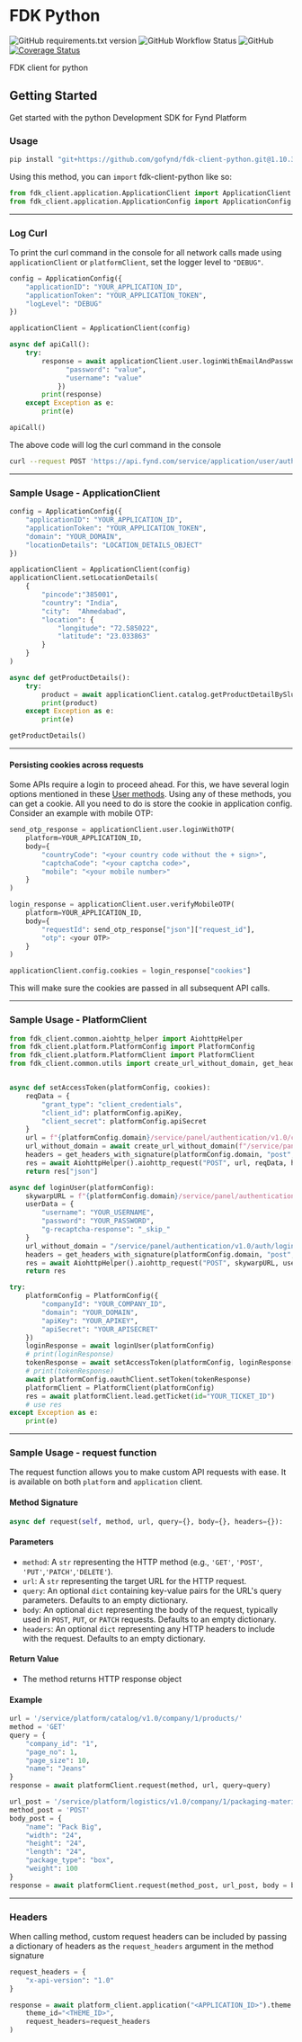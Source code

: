 # FDK Python

![GitHub requirements.txt version](https://img.shields.io/github/package-json/v/gofynd/fdk-client-python?style=plastic)
![GitHub Workflow Status](https://img.shields.io/github/workflow/status/gofynd/fdk-client-python?style=plastic)
![GitHub](https://img.shields.io/github/license/gofynd/fdk-client-python?style=plastic)
[![Coverage Status](https://coveralls.io/repos/github/gofynd/fdk-client-python/badge.svg)](https://coveralls.io/github/gofynd/fdk-client-python)

FDK client for python

## Getting Started

Get started with the python Development SDK for Fynd Platform

### Usage

```bash
pip install "git+https://github.com/gofynd/fdk-client-python.git@1.10.3-2#egg=fdk_client"
```

Using this method, you can `import` fdk-client-python like so:

```python
from fdk_client.application.ApplicationClient import ApplicationClient
from fdk_client.application.ApplicationConfig import ApplicationConfig
```

---

### Log Curl

To print the curl command in the console for all network calls made using `applicationClient` or `platformClient`, set the logger level to `"DEBUG"`.

```python
config = ApplicationConfig({
    "applicationID": "YOUR_APPLICATION_ID",
    "applicationToken": "YOUR_APPLICATION_TOKEN",
    "logLevel": "DEBUG"
})

applicationClient = ApplicationClient(config)

async def apiCall():
    try:
        response = await applicationClient.user.loginWithEmailAndPassword(body = {
              "password": "value",
              "username": "value"
            })
        print(response)
    except Exception as e:
        print(e)

apiCall()
```

The above code will log the curl command in the console

```bash
curl --request POST 'https://api.fynd.com/service/application/user/authentication/v1.0/login/password' --header 'x-fp-date: 20240308T171355Z' --header 'x-fp-signature: v1.1:aad5df1ad58fc87e74b040f5b0394be6cdd2d687ec7681b200bb3e20d48a458a' --header 'Authorization: Bearer <authorization-token>' --header 'Content-Type: application/json' --data-raw '{"password": "value", "username": "value"}'
```

---

### Sample Usage - ApplicationClient

```python
config = ApplicationConfig({
    "applicationID": "YOUR_APPLICATION_ID",
    "applicationToken": "YOUR_APPLICATION_TOKEN",
    "domain": "YOUR_DOMAIN",
    "locationDetails": "LOCATION_DETAILS_OBJECT"
})

applicationClient = ApplicationClient(config)
applicationClient.setLocationDetails(
    { 
        "pincode":"385001",
        "country": "India",
        "city":  "Ahmedabad",
        "location": {
            "longitude": "72.585022", 
            "latitude": "23.033863"
        }
    }
)

async def getProductDetails():
    try:
        product = await applicationClient.catalog.getProductDetailBySlug(slug="product-slug")
        print(product)
    except Exception as e:
        print(e)

getProductDetails()
```

---

#### Persisting cookies across requests

Some APIs require a login to proceed ahead. For this, we have several login options mentioned in these [User methods](/documentation/application/USER.md).
Using any of these methods, you can get a cookie. All you need to do is store the cookie in application config. Consider an example with mobile OTP:

```python
send_otp_response = applicationClient.user.loginWithOTP(
    platform=YOUR_APPLICATION_ID,
    body={
        "countryCode": "<your country code without the + sign>",
        "captchaCode": "<your captcha code>",
        "mobile": "<your mobile number>"
    }
)

login_response = applicationClient.user.verifyMobileOTP(
    platform=YOUR_APPLICATION_ID,
    body={
        "requestId": send_otp_response["json"]["request_id"],
        "otp": <your OTP>
    }
)

applicationClient.config.cookies = login_response["cookies"]
```

This will make sure the cookies are passed in all subsequent API calls.

---

### Sample Usage - PlatformClient

```python
from fdk_client.common.aiohttp_helper import AiohttpHelper
from fdk_client.platform.PlatformConfig import PlatformConfig
from fdk_client.platform.PlatformClient import PlatformClient
from fdk_client.common.utils import create_url_without_domain, get_headers_with_signature


async def setAccessToken(platformConfig, cookies):
    reqData = {
        "grant_type": "client_credentials",
        "client_id": platformConfig.apiKey,
        "client_secret": platformConfig.apiSecret
    }
    url = f"{platformConfig.domain}/service/panel/authentication/v1.0/company/{platformConfig.companyId}/oauth/token"
    url_without_domain = await create_url_without_domain(f"/service/panel/authentication/v1.0/company/{platformConfig.companyId}/oauth/token")
    headers = get_headers_with_signature(platformConfig.domain, "post", url_without_domain, "", {}, reqData)
    res = await AiohttpHelper().aiohttp_request("POST", url, reqData, headers, cookies=cookies)
    return res["json"]

async def loginUser(platformConfig):
    skywarpURL = f"{platformConfig.domain}/service/panel/authentication/v1.0/auth/login/password"
    userData = {
        "username": "YOUR_USERNAME",
        "password": "YOUR_PASSWORD",
        "g-recaptcha-response": "_skip_"
    }
    url_without_domain = "/service/panel/authentication/v1.0/auth/login/password"
    headers = get_headers_with_signature(platformConfig.domain, "post", url_without_domain, "", {}, userData)
    res = await AiohttpHelper().aiohttp_request("POST", skywarpURL, userData, headers)
    return res

try:
    platformConfig = PlatformConfig({
        "companyId": "YOUR_COMPANY_ID",
        "domain": "YOUR_DOMAIN",
        "apiKey": "YOUR_APIKEY",
        "apiSecret": "YOUR_APISECRET"
    })
    loginResponse = await loginUser(platformConfig)
    # print(loginResponse)
    tokenResponse = await setAccessToken(platformConfig, loginResponse["cookies"])
    # print(tokenResponse)
    await platformConfig.oauthClient.setToken(tokenResponse)
    platformClient = PlatformClient(platformConfig)
    res = await platformClient.lead.getTicket(id="YOUR_TICKET_ID")
    # use res
except Exception as e:
    print(e)
```

---

### Sample Usage - request function

The request function allows you to make custom API requests with ease. It is available on both `platform` and `application` client.

#### Method Signature

```python
async def request(self, method, url, query={}, body={}, headers={}):
```

#### Parameters

-   `method`: A `str` representing the HTTP method (e.g., `'GET'`, `'POST'`, `'PUT'`,`'PATCH'`,`'DELETE'`).
-   `url`: A `str` representing the target URL for the HTTP request.
-   `query`: An optional `dict` containing key-value pairs for the URL's query parameters. Defaults to an empty dictionary.
-   `body`: An optional `dict` representing the body of the request, typically used in `POST`, `PUT`, or `PATCH` requests. Defaults to an empty dictionary.
-   `headers`: An optional `dict` representing any HTTP headers to include with the request. Defaults to an empty dictionary.

#### Return Value

-   The method returns HTTP response object 

#### Example

```python
url = '/service/platform/catalog/v1.0/company/1/products/'
method = 'GET'
query = {
    "company_id": "1",
    "page_no": 1,
    "page_size": 10,
    "name": "Jeans"
}
response = await platformClient.request(method, url, query=query)

url_post = '/service/platform/logistics/v1.0/company/1/packaging-materials'
method_post = 'POST'
body_post = {
    "name": "Pack Big",
    "width": "24",
    "height": "24",
    "length": "24",
    "package_type": "box",
    "weight": 100
}
response = await platformClient.request(method_post, url_post, body = body_post)

```

---

### Headers

When calling method, custom request headers can be included by passing a dictionary of headers as the `request_headers` argument in the method signature

```python
request_headers = {
    "x-api-version": "1.0"
}

response = await platform_client.application("<APPLICATION_ID>").theme.getAllPages(
    theme_id="<THEME_ID>",
    request_headers=request_headers
)
```



